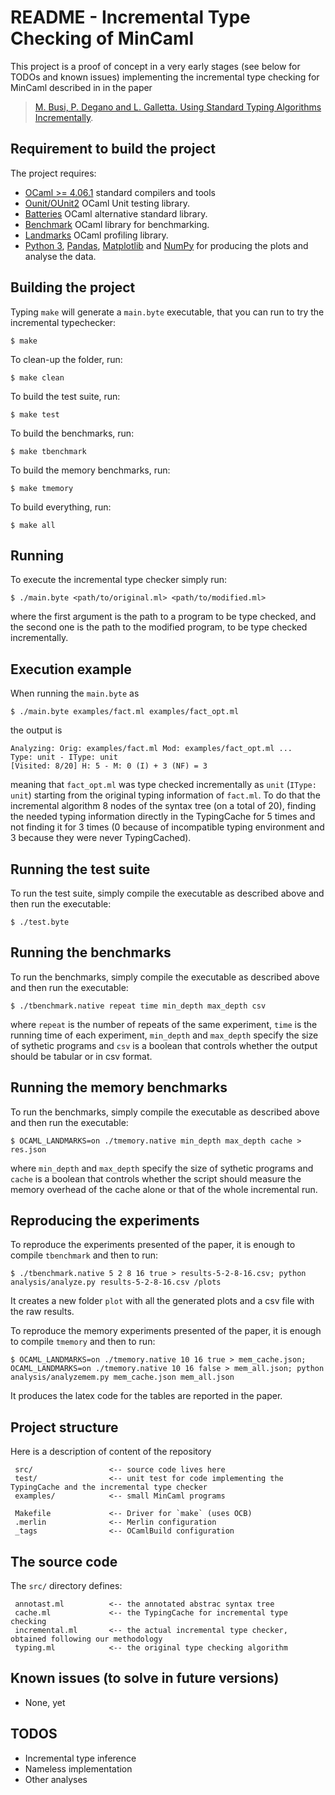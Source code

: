 # README - Incremental Type Checking of MinCaml

This project is a proof of concept in a very early stages (see below
for TODOs and known issues) implementing the incremental type checking for MinCaml
described in in the paper
> [M. Busi, P. Degano and L. Galletta. Using Standard Typing Algorithms Incrementally](https://arxiv.org/abs/1808.00225).


## Requirement to build the project #

The project requires:

- [OCaml >= 4.06.1](http://www.ocaml.org/) standard compilers and tools
- [Ounit/OUnit2](http://ounit.forge.ocamlcore.org/) OCaml Unit testing library.
- [Batteries](http://batteries.forge.ocamlcore.org/) OCaml alternative standard library.
- [Benchmark](http://ocaml-benchmark.forge.ocamlcore.org/) OCaml library for benchmarking.
- [Landmarks](https://github.com/LexiFi/landmarks) OCaml profiling library.
- [Python 3](https://www.python.org/), [Pandas](https://pandas.pydata.org/), [Matplotlib](https://matplotlib.org/) and [NumPy](http://www.numpy.org/) for producing the plots and analyse the data.

## Building the project #

Typing `make` will generate a `main.byte` executable, that you can run to try the incremental typechecker:
```
$ make
```

To clean-up the folder, run:
```
$ make clean
```

To build the test suite, run:
```
$ make test
```

To build the benchmarks, run:
```
$ make tbenchmark
```

To build the memory benchmarks, run:
```
$ make tmemory
```

To build everything, run:
```
$ make all
```

## Running #
To execute the incremental type checker simply run:
```
$ ./main.byte <path/to/original.ml> <path/to/modified.ml>
```
where the first argument is the path to a program to be type checked, and the second one is the path to the modified program, to be type checked incrementally.

## Execution example

When running the ``main.byte`` as
```
$ ./main.byte examples/fact.ml examples/fact_opt.ml
```
the output is
```
Analyzing: Orig: examples/fact.ml Mod: examples/fact_opt.ml ...
Type: unit - IType: unit
[Visited: 8/20] H: 5 - M: 0 (I) + 3 (NF) = 3
```
meaning that ``fact_opt.ml`` was type checked incrementally as ``unit`` (``IType: unit``) starting from the original typing information of ``fact.ml``.
To do that the incremental algorithm 8 nodes of the syntax tree (on a total of 20), finding the needed typing information directly in the TypingCache for 5 times and not finding it for 3 times (0 because of incompatible typing environment and 3 because they were never TypingCached).

## Running the test suite #

To run the test suite, simply compile the executable as described above and then run the executable:
```
$ ./test.byte
```

## Running the benchmarks #

To run the benchmarks, simply compile the executable as described above and then run the executable:
```
$ ./tbenchmark.native repeat time min_depth max_depth csv
```
where `repeat` is the number of repeats of the same experiment, `time` is the running time of each experiment, `min_depth` and `max_depth` specify the size of sythetic programs and `csv` is a boolean that controls whether the output should be tabular or in csv format.

## Running the memory benchmarks #

To run the benchmarks, simply compile the executable as described above and then run the executable:
```
$ OCAML_LANDMARKS=on ./tmemory.native min_depth max_depth cache > res.json
```
where `min_depth` and `max_depth` specify the size of sythetic programs and `cache` is a boolean that controls whether the script should measure the memory overhead of the cache alone or that of the whole incremental run.

## Reproducing the experiments #

To reproduce the experiments presented of the paper, it is enough to compile `tbenchmark` and then to run:
```
$ ./tbenchmark.native 5 2 8 16 true > results-5-2-8-16.csv; python analysis/analyze.py results-5-2-8-16.csv /plots
```
It creates a new folder `plot` with all the generated plots and a csv file with the raw results.

To reproduce the memory experiments presented of the paper, it is enough to compile `tmemory` and then to run:
```
$ OCAML_LANDMARKS=on ./tmemory.native 10 16 true > mem_cache.json; OCAML_LANDMARKS=on ./tmemory.native 10 16 false > mem_all.json; python analysis/analyzemem.py mem_cache.json mem_all.json
```
It produces the latex code for the tables are reported in the paper.

## Project structure #

Here is a description of content of the repository

     src/                 <-- source code lives here
     test/	              <-- unit test for code implementing the TypingCache and the incremental type checker
     examples/            <-- small MinCaml programs

     Makefile             <-- Driver for `make` (uses OCB)
     .merlin              <-- Merlin configuration
     _tags                <-- OCamlBuild configuration

## The source code

The `src/` directory defines:

     annotast.ml          <-- the annotated abstrac syntax tree
     cache.ml             <-- the TypingCache for incremental type checking
     incremental.ml       <-- the actual incremental type checker, obtained following our methodology
     typing.ml            <-- the original type checking algorithm

## Known issues (to solve in future versions) #
- None, yet

## TODOS #
- Incremental type inference
- Nameless implementation
- Other analyses
